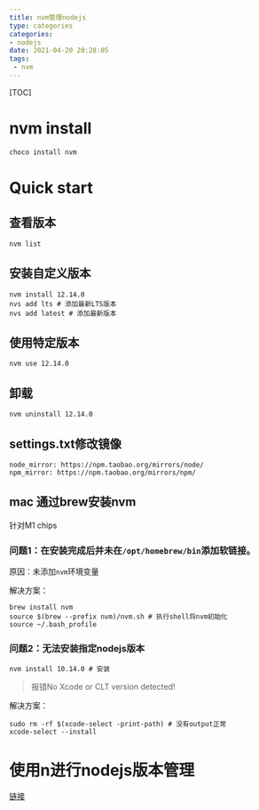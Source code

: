 ```yaml
---
title: nvm管理nodejs
type: categories
categories: 
- nodejs
date: 2021-04-20 20:28:05
tags:
 - nvm
---
```


[TOC]

# nvm install

```powershell
choco install nvm
```

# Quick start

## 查看版本

```shell
nvm list
```



## 安装自定义版本

```shell
nvm install 12.14.0
nvs add lts # 添加最新LTS版本
nvs add latest # 添加最新版本
```



## 使用特定版本

```shell
nvm use 12.14.0
```



## 卸载

```shell
nvm uninstall 12.14.0
```

## settings.txt修改镜像

```shell
node_mirror: https://npm.taobao.org/mirrors/node/ 
npm_mirror: https://npm.taobao.org/mirrors/npm/
```

## mac 通过brew安装nvm

针对M1 chips

### 问题1：在安装完成后并未在`/opt/homebrew/bin`添加软链接。

原因：未添加`nvm`环境变量

解决方案：

```shell
brew install nvm
source $(brew --prefix nvm)/nvm.sh # 执行shell将nvm初始化
source ~/.bash_profile 
```

### 问题2：无法安装指定nodejs版本

```shell
nvm install 10.14.0 # 安装
```

> 报错No Xcode or CLT version detected!

解决方案：

```shell
sudo rm -rf $(xcode-select -print-path) # 没有output正常
xcode-select --install
```

# 使用n进行nodejs版本管理

[链接](https://blog.csdn.net/qq_40183053/article/details/107390818)

